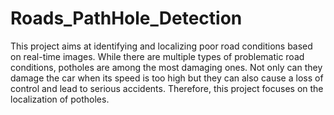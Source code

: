 # Roads_PathHole_Detection

This project aims at identifying and localizing poor road conditions based on real-time images. While there are multiple types of problematic road conditions, potholes are among the most damaging ones. Not only can they damage the car when its speed is too high but they can also cause a loss of control and lead to serious accidents. Therefore, this project focuses on the localization of potholes. 
